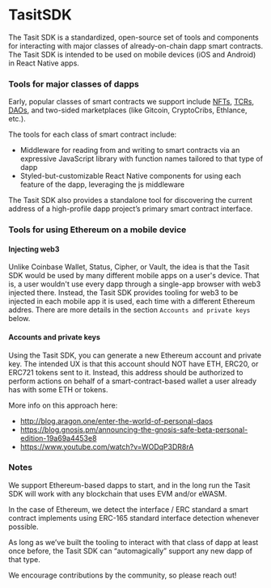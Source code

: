 # TasitSDK

The Tasit SDK is a standardized, open-source set of tools and components for interacting with major classes of already-on-chain dapp smart contracts. The Tasit SDK is intended to be used on mobile devices (iOS and Android) in React Native apps.

### Tools for major classes of dapps

Early, popular classes of smart contracts we support include [NFTs](http://erc721.org/), [TCRs](https://medium.com/@simondlr/city-walls-bo-taoshi-exploring-the-power-of-token-curated-registries-588f208c17d5), [DAOs](https://blog.aragon.org/bringing-daos-back-aragon-monthly-92756cb65639/), and two-sided marketplaces (like Gitcoin, CryptoCribs, Ethlance, etc.).

The tools for each class of smart contract include:

- Middleware for reading from and writing to smart contracts via an expressive JavaScript library with function names tailored to that type of dapp
- Styled-but-customizable React Native components for using each feature of the dapp, leveraging the js middleware

The Tasit SDK also provides a standalone tool for discovering the current address of a high-profile dapp project’s primary smart contract interface.

### Tools for using Ethereum on a mobile device

#### Injecting web3

Unlike Coinbase Wallet, Status, Cipher, or Vault, the idea is that the Tasit SDK would be used by many different mobile apps on a user's device. That is, a user wouldn't use every dapp through a single-app browser with web3 injected there. Instead, the Tasit SDK provides tooling for web3 to be injected in each mobile app it is used, each time with a different Ethereum addres. There are more details in the section `Accounts and private keys` below.

#### Accounts and private keys

Using the Tasit SDK, you can generate a new Ethereum account and private key. The intended UX is that this account should NOT have ETH, ERC20, or ERC721 tokens sent to it. Instead, this address should be authorized to perform actions on behalf of a smart-contract-based wallet a user already has with some ETH or tokens.

More info on this approach here:

- http://blog.aragon.one/enter-the-world-of-personal-daos
- https://blog.gnosis.pm/announcing-the-gnosis-safe-beta-personal-edition-19a69a4453e8
- https://www.youtube.com/watch?v=WODqP3DR8rA

### Notes

We support Ethereum-based dapps to start, and in the long run the Tasit SDK will work with any blockchain that uses EVM and/or eWASM.

In the case of Ethereum, we detect the interface / ERC standard a smart contract implements using ERC-165 standard interface detection whenever possible.

As long as we’ve built the tooling to interact with that class of dapp at least once before, the Tasit SDK can “automagically” support any new dapp of that type.

We encourage contributions by the community, so please reach out!
